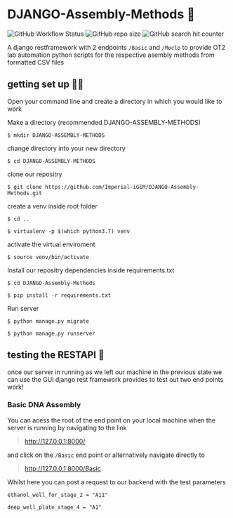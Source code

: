 # DJANGO-Assembly-Methods 🔬

![GitHub Workflow Status](https://img.shields.io/github/workflow/status/Imperial-iGEM/DJANGO-Assembly-Methods/Django%20CI)
![GitHub repo size](https://img.shields.io/github/repo-size/Imperial-iGEM/DJANGO-Assembly-Methods)
![GitHub search hit counter](https://img.shields.io/github/search/Imperial-iGEM/DJANGO-Assembly-Methods/goto)

A django restframework with 2 endpoints `/Basic` and `/Moclo` to provide OT2 lab automation python scripts for the respective asembly methods from formatted CSV files

## getting set up 👨‍💻

Open your command line and create a directory in which you would like to work

Make a directory (recommended DJANGO-ASSEMBLY-METHODS)

`$ mkdir DJANGO-ASSEMBLY-METHODS`

change directory into your new directory

`$ cd DJANGO-ASSEMBLY-METHODS`

clone our repositry

`$ git clone https://github.com/Imperial-iGEM/DJANGO-Assembly-Methods.git`

create a venv inside root folder

`$ cd ..`

`$ virtualenv -p $(which python3.7) venv`

activate the virtual enviroment

`$ source venv/bin/activate`

Install our repositry dependencies inside requirements.txt

`$ cd DJANGO-Assembly-Methods`

`$ pip install -r requirements.txt`

Run server

`$ python manage.py migrate`

`$ python manage.py runserver`

## testing the RESTAPI 🧬

once our server in running as we left our machine in the previous state we can use the GUI django rest framework provides to test out two end points work!

### Basic DNA Assembly
You can acess the root of the end point on your local machine when the server is running by navigating to the link
> http://127.0.0.1:8000/

and click on the `/Basic` end point or alternatively navigate directly to
> http://127.0.0.1:8000/Basic

Whilst here you can post a request to our backend with the test parameters

`ethanol_well_for_stage_2 = "A11"`

`deep_well_plate_stage_4 = "A1"`


